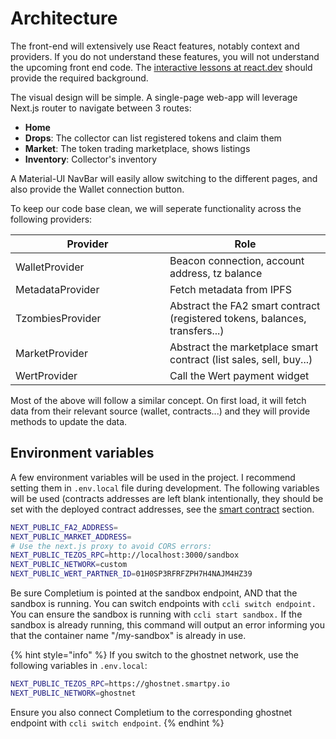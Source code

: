 # Architecture

The front-end will extensively use React features, notably context and providers. If you do not understand these features, you will not understand the upcoming front end code. The [interactive lessons at react.dev](https://react.dev/learn/passing-data-deeply-with-context) should provide the required background.

The visual design will be simple. A single-page web-app will leverage Next.js router to navigate between 3 routes:&#x20;

* **Home**
* **Drops**: The collector can list registered tokens and claim them
* **Market**: The token trading marketplace, shows listings
* **Inventory**: Collector's inventory

A Material-UI NavBar will easily allow switching to the different pages, and also provide the Wallet connection button.&#x20;

To keep our code base clean, we will seperate functionality across the following providers:&#x20;

<table><thead><tr><th width="231">Provider</th><th>Role</th></tr></thead><tbody><tr><td>WalletProvider</td><td>Beacon connection, account address, tz balance</td></tr><tr><td>MetadataProvider</td><td>Fetch metadata from IPFS</td></tr><tr><td>TzombiesProvider</td><td>Abstract the FA2 smart contract (registered tokens, balances, transfers...)</td></tr><tr><td>MarketProvider</td><td>Abstract the marketplace smart contract (list sales, sell, buy...)</td></tr><tr><td>WertProvider</td><td>Call the Wert payment widget</td></tr></tbody></table>

Most of the above will follow a similar concept. On first load, it will fetch data from their relevant source (wallet, contracts...) and they will provide methods to update the data.&#x20;

## Environment variables

A few environment variables will be used in the project. I recommend setting them in `.env.local` file during development. The following variables will be used (contracts addresses are left blank intentionally, they should be set with the deployed contract addresses, see the [smart contract](../smart-contracts/marketplace-contract/deploying-and-testing.md) section.&#x20;

```bash
NEXT_PUBLIC_FA2_ADDRESS=
NEXT_PUBLIC_MARKET_ADDRESS=
# Use the next.js proxy to avoid CORS errors:
NEXT_PUBLIC_TEZOS_RPC=http://localhost:3000/sandbox
NEXT_PUBLIC_NETWORK=custom
NEXT_PUBLIC_WERT_PARTNER_ID=01H0SP3RFRFZPH7H4NAJM4HZ39
```

Be sure Completium is pointed at the sandbox endpoint, AND that the sandbox is running. You can switch endpoints with `ccli switch endpoint.` You can ensure the sandbox is running with `ccli start sandbox.` If the sandbox is already running, this command will output an error informing you that the container name "/my-sandbox" is already in use.

{% hint style="info" %}
If you switch to the ghostnet network, use the following variables in `.env.local`:

```bash
NEXT_PUBLIC_TEZOS_RPC=https://ghostnet.smartpy.io
NEXT_PUBLIC_NETWORK=ghostnet
```

Ensure you also connect Completium to the corresponding ghostnet endpoint with `ccli switch endpoint`.
{% endhint %}
